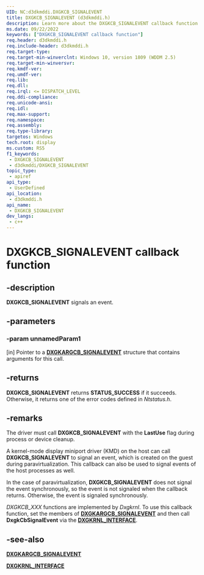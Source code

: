 ```yaml
---
UID: NC:d3dkmddi.DXGKCB_SIGNALEVENT
title: DXGKCB_SIGNALEVENT (d3dkmddi.h)
description: Learn more about the DXGKCB_SIGNALEVENT callback function.
ms.date: 09/22/2022
keywords: ["DXGKCB_SIGNALEVENT callback function"]
req.header: d3dkmddi.h
req.include-header: d3dkmddi.h
req.target-type: 
req.target-min-winverclnt: Windows 10, version 1809 (WDDM 2.5)
req.target-min-winversvr: 
req.kmdf-ver: 
req.umdf-ver: 
req.lib: 
req.dll: 
req.irql: <= DISPATCH_LEVEL
req.ddi-compliance: 
req.unicode-ansi: 
req.idl: 
req.max-support: 
req.namespace: 
req.assembly: 
req.type-library: 
targetos: Windows
tech.root: display
ms.custom: RS5
f1_keywords:
 - DXGKCB_SIGNALEVENT
 - d3dkmddi/DXGKCB_SIGNALEVENT
topic_type:
 - apiref
api_type:
 - UserDefined
api_location:
 - d3dkmddi.h
api_name:
 - DXGKCB_SIGNALEVENT
dev_langs:
 - c++
---
```


# DXGKCB_SIGNALEVENT callback function

## -description

**DXGKCB_SIGNALEVENT** signals an event.

## -parameters

### -param unnamedParam1

[in] Pointer to a [**DXGKARGCB_SIGNALEVENT**](ns-d3dkmddi-_dxgkargcb_signalevent.md) structure that contains arguments for this call.

## -returns

**DXGKCB_SIGNALEVENT** returns **STATUS_SUCCESS** if it succeeds. Otherwise, it returns one of the error codes defined in *Ntstatus.h*.

## -remarks

The driver must call **DXGKCB_SIGNALEVENT** with the **LastUse** flag during process or device cleanup.

A kernel-mode display miniport driver (KMD) on the host can call **DXGKCB_SIGNALEVENT** to signal an event, which is created on the guest during paravirtualization. This callback can also be used to signal events of the host processes as well.

In the case of paravirtualization, **DXGKCB_SIGNALEVENT** does not signal the event synchronously, so the event is not signaled when the callback returns. Otherwise, the event is signaled synchronously.

*DXGKCB_XXX* functions are implemented by *Dxgkrnl*. To use this callback function, set the members of [**DXGKARGCB_SIGNALEVENT**](ns-d3dkmddi-_dxgkargcb_signalevent.md) and then call **DxgkCbSignalEvent** via the [**DXGKRNL_INTERFACE**](../dispmprt/ns-dispmprt-_dxgkrnl_interface.md).

## -see-also

[**DXGKARGCB_SIGNALEVENT**](ns-d3dkmddi-_dxgkargcb_signalevent.md)

[**DXGKRNL_INTERFACE**](../dispmprt/ns-dispmprt-_dxgkrnl_interface.md)
